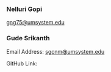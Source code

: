 ### Nelluri Gopi
gng75@umsystem.edu

### Gude Srikanth
Email Address: sgcnm@umsystem.edu

GitHub Link:
